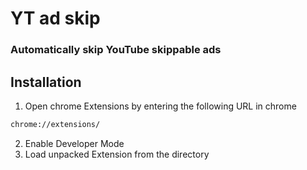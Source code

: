 
# YT ad skip ###

### Automatically skip YouTube skippable ads

## Installation

1. Open chrome Extensions by entering the following URL in chrome

```bash
chrome://extensions/
```

2. Enable Developer Mode
3. Load unpacked Extension from the directory
